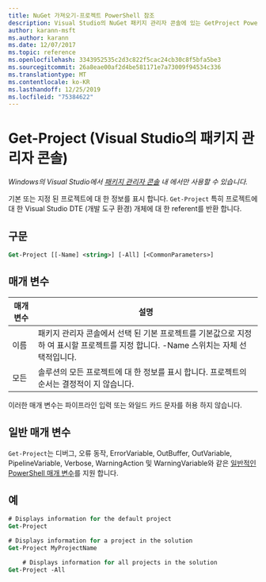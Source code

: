 ```yaml
---
title: NuGet 가져오기-프로젝트 PowerShell 참조
description: Visual Studio의 NuGet 패키지 관리자 콘솔에 있는 GetProject PowerShell 명령에 대 한 참조입니다.
author: karann-msft
ms.author: karann
ms.date: 12/07/2017
ms.topic: reference
ms.openlocfilehash: 3343952535c2d3c822f5cac24cb30c8f5bfa5be3
ms.sourcegitcommit: 26a8eae00af2d4be581171e7a73009f94534c336
ms.translationtype: MT
ms.contentlocale: ko-KR
ms.lasthandoff: 12/25/2019
ms.locfileid: "75384622"
---
```

# <a name="get-project-package-manager-console-in-visual-studio"></a>Get-Project (Visual Studio의 패키지 관리자 콘솔)

*Windows의 Visual Studio에서 [패키지 관리자 콘솔](../../consume-packages/install-use-packages-powershell.md) 내 에서만 사용할 수 있습니다.*

기본 또는 지정 된 프로젝트에 대 한 정보를 표시 합니다. `Get-Project` 특히 프로젝트에 대 한 Visual Studio DTE (개발 도구 환경) 개체에 대 한 referent를 반환 합니다.

## <a name="syntax"></a>구문

```ps
Get-Project [[-Name] <string>] [-All] [<CommonParameters>]
```

## <a name="parameters"></a>매개 변수

| 매개 변수 | 설명 |
| --- | --- |
| 이름 | 패키지 관리자 콘솔에서 선택 된 기본 프로젝트를 기본값으로 지정 하 여 표시할 프로젝트를 지정 합니다. -Name 스위치는 자체 선택적입니다. |
| 모든 | 솔루션의 모든 프로젝트에 대 한 정보를 표시 합니다. 프로젝트의 순서는 결정적이 지 않습니다. |

이러한 매개 변수는 파이프라인 입력 또는 와일드 카드 문자를 허용 하지 않습니다.

## <a name="common-parameters"></a>일반 매개 변수

`Get-Project`는 디버그, 오류 동작, ErrorVariable, OutBuffer, OutVariable, PipelineVariable, Verbose, WarningAction 및 WarningVariable와 같은 [일반적인 PowerShell 매개 변수](https://go.microsoft.com/fwlink/?LinkID=113216)를 지원 합니다.

## <a name="examples"></a>예

```ps
# Displays information for the default project
Get-Project

# Displays information for a project in the solution
Get-Project MyProjectName

    # Displays information for all projects in the solution
Get-Project -All
```